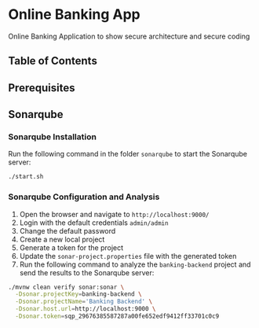 # Online Banking App

Online Banking Application to show secure architecture and secure coding

## Table of Contents


## Prerequisites

## Sonarqube

### Sonarqube Installation

Run the following command in the folder `sonarqube` to start the Sonarqube server:

```bash
./start.sh
```

### Sonarqube Configuration and Analysis

1. Open the browser and navigate to `http://localhost:9000/`
2. Login with the default credentials `admin/admin`
3. Change the default password
4. Create a new local project
5. Generate a token for the project
6. Update the `sonar-project.properties` file with the generated token
7. Run the following command to analyze the `banking-backend` project and send the results to the Sonarqube server:

```bash
./mvnw clean verify sonar:sonar \
  -Dsonar.projectKey=banking-backend \
  -Dsonar.projectName='Banking Backend' \
  -Dsonar.host.url=http://localhost:9000 \
  -Dsonar.token=sqp_29676385587287a00fe652edf9412ff33701c0c9
```
